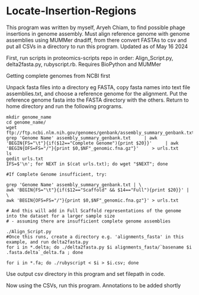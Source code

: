 # Locate-Insertion-Regions
This program was written by myself, Aryeh Chiam, to find possible phage insertions in genome assembly. Must align reference genome with genome assemblies using MUMMer dnadiff, from there convert FASTAs to csv and put all CSVs in a directory to run this program. Updated as of May 16 2024

First, run scripts in proteomics-scripts repo in order: Align_Script.py, delta2fasta.py, rubyscript.rb.
Requires BioPython and MUMMer

Getting complete genomes from NCBI first

Unpack fasta files into a directory eg FASTA, copy fasta names into text file assemblies.txt, and choose a reference genome for the alignment. Put the reference genome fasta into the FASTA directory with the others. Return to home directory and run the following programs.
```
mkdir genome_name
cd genome_name/
wget ftp://ftp.ncbi.nlm.nih.gov/genomes/genbank/assembly_summary_genbank.txt
grep 'Genome Name' assembly_summary_genbank.txt     | awk 'BEGIN{FS="\t"}{if($12=="Complete Genome"){print $20}}'     | awk 'BEGIN{OFS=FS="/"}{print $0,$NF"_genomic.fna.gz"}'     > urls.txt
ls
gedit urls.txt 
IFS=$'\n'; for NEXT in $(cat urls.txt); do wget "$NEXT"; done

#If Complete Genome insufficient, try:

grep 'Genome Name' assembly_summary_genbank.txt | \
awk 'BEGIN{FS="\t"}{if($12=="Scaffold" && $14=="Full"){print $20}}' | \
awk 'BEGIN{OFS=FS="/"}{print $0,$NF"_genomic.fna.gz"}' > urls.txt

# And this will add in Full Scaffold representations of the genome into the dataset for a larger sample size
# - assuming there are insufficient complete genome assemblies
```
```
./Align_Script.py
#Once this runs, create a directory e.g. 'alignments_fasta' in this example, and run delta2fasta.py
for i in *.delta; do ./delta2fasta.py $i alignments_fasta/`basename $i .fasta.delta`_delta.fa ; done
```
```
for i in *.fa; do ./rubyscript < $i > $i.csv; done
```
Use output csv directory in this program and set filepath in code.

Now using the CSVs, run this program. Annotations to be added shortly


